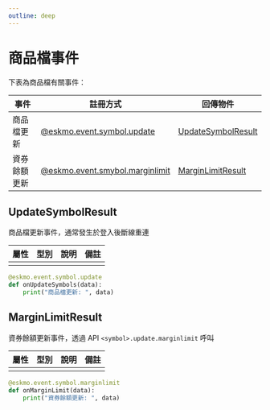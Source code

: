 ```yaml
---
outline: deep
---
```


# 商品檔事件

下表為商品檔有關事件：

| 事件         | 註冊方式                             | 回傳物件                                  |
|--------------|--------------------------------------|-------------------------------------------|
| 商品檔更新   | [@eskmo.event.symbol.update](/)      | [UpdateSymbolResult](#UpdateSymbolResult) |
| 資券餘額更新 | [@eskmo.event.smybol.marginlimit](/) | [MarginLimitResult](#MarginLimitResult)   |

## UpdateSymbolResult

商品檔更新事件，通常發生於登入後斷線重連

| 屬性 | 型別 | 說明 | 備註 |
|:----:|:----:|------|------|
|      |      |      |      |

```python
@eskmo.event.symbol.update
def onUpdateSymbols(data):
    print("商品檔更新: ", data)
```

## MarginLimitResult

資券餘額更新事件，透過 API `<symbol>.update.marginlimit` 呼叫

| 屬性 | 型別 | 說明 | 備註 |
|:----:|:----:|------|------|
|      |      |      |      |

```python
@eskmo.event.symbol.marginlimit
def onMarginLimit(data):
    print("資券餘額更新: ", data)
```